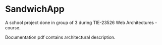 # SandwichApp
A school project done in group of 3 during TIE-23526 Web Architectures -course.

Documentation pdf contains architectural description.